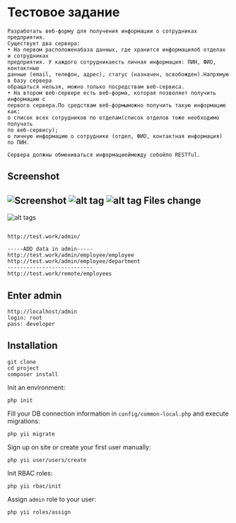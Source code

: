 Тестовое задание
================================

```
Разработать веб-форму для получения информации о сотрудниках предприятия.
Существует два сервера:
• На первом расположенабаза данных, где хранится информацияоб отделах и сотрудниках
предприятия. У каждого сотрудникаесть личная информация: ПИН, ФИО, контактные
данные (email, телефон, адрес), статус (назначен, освобожден).Напрямую в базу сервера
обращаться нельзя, можно только посредствам веб-сервиса.
• На втором веб-сервере есть веб-форма, которая позволяет получить информацию с
первого сервера.По средствам веб-формыможно получить такую информацию как:
o список всех сотрудников по отделам(список отделов тоже необходимо получать
по веб-сервису);
o личную информацию о сотруднике (отдел, ФИО, контактная информация) по ПИН.

Сервера должны обмениваться информациеймежду собойпо RESTful.
```
Screenshot
------
![Screenshot](http://joxi.ru/Vm6ZVlxHxPgJqm)
![alt tag](http://joxi.ru/52agVEzfG5VJQr)
![alt tag](http://joxi.ru/8AnEjOouqeZdM2)
Files change
------
![alt tags](http://joxi.ru/DmB8vqLiNDVDjA)
```

http://test.work/admin/

-----ADD data in admin-----
http://test.work/admin/employee/employee
http://test.work/admin/employee/department
---------------------------
http://test.work/remote/employees
```


Enter admin
------
```
http://localhost/admin
login: root
pass: developer
```


Installation
------
~~~
git clone
cd project
composer install
~~~

Init an environment:

~~~
php init
~~~

Fill your DB connection information in `config/common-local.php` and execute migrations:

~~~
php yii migrate
~~~

Sign up on site or create your first user manually:

~~~
php yii user/users/create
~~~

Init RBAC roles:

~~~
php yii rbac/init
~~~

Assign `admin` role to your user:

~~~
php yii roles/assign
~~~